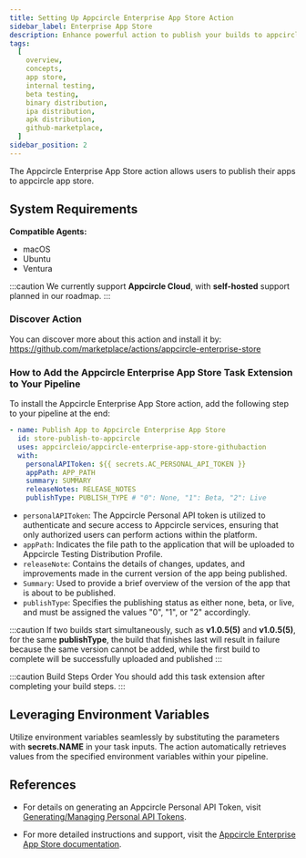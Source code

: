 ```yaml
---
title: Setting Up Appcircle Enterprise App Store Action
sidebar_label: Enterprise App Store
description: Enhance powerful action to publish your builds to appcircle app store
tags:
  [
    overview,
    concepts,
    app store,
    internal testing,
    beta testing,
    binary distribution,
    ipa distribution,
    apk distribution,
    github-marketplace,
  ]
sidebar_position: 2
---
```


The Appcircle Enterprise App Store action allows users to publish their apps to appcircle app store.

## System Requirements

**Compatible Agents:**

- macOS
- Ubuntu
- Ventura

:::caution
We currently support **Appcircle Cloud**, with **self-hosted** support planned in our roadmap.
:::

### Discover Action

You can discover more about this action and install it by:
https://github.com/marketplace/actions/appcircle-enterprise-store

### How to Add the Appcircle Enterprise App Store Task Extension to Your Pipeline

To install the Appcircle Enterprise App Store action, add the following step to your pipeline at the end:

```yml
- name: Publish App to Appcircle Enterprise App Store
  id: store-publish-to-appcircle
  uses: appcircleio/appcircle-enterprise-app-store-githubaction
  with:
    personalAPIToken: ${{ secrets.AC_PERSONAL_API_TOKEN }}
    appPath: APP_PATH
    summary: SUMMARY
    releaseNotes: RELEASE_NOTES
    publishType: PUBLISH_TYPE # "0": None, "1": Beta, "2": Live
```

- `personalAPIToken`: The Appcircle Personal API token is utilized to authenticate and secure access to Appcircle services, ensuring that only authorized users can perform actions within the platform.
- `appPath`: Indicates the file path to the application that will be uploaded to Appcircle Testing Distribution Profile.
- `releaseNote`: Contains the details of changes, updates, and improvements made in the current version of the app being published.
- `Summary`: Used to provide a brief overview of the version of the app that is about to be published.
- `publishType`: Specifies the publishing status as either none, beta, or live, and must be assigned the values "0", "1", or "2" accordingly.

:::caution
If two builds start simultaneously, such as **v1.0.5(5)** and **v1.0.5(5)**, for the same **publishType**, the build that finishes last will result in failure because the same version cannot be added, while the first build to complete will be successfully uploaded and published
:::

:::caution Build Steps Order
You should add this task extension after completing your build steps.
:::

## Leveraging Environment Variables

Utilize environment variables seamlessly by substituting the parameters with **secrets.NAME** in your task inputs. The action automatically retrieves values from the specified environment variables within your pipeline.

## References

- For details on generating an Appcircle Personal API Token, visit [Generating/Managing Personal API Tokens](/appcircle-api/api-authentication#generatingmanaging-the-personal-api-tokens).

- For more detailed instructions and support, visit the [Appcircle Enterprise App Store documentation](/enterprise-app-store).
